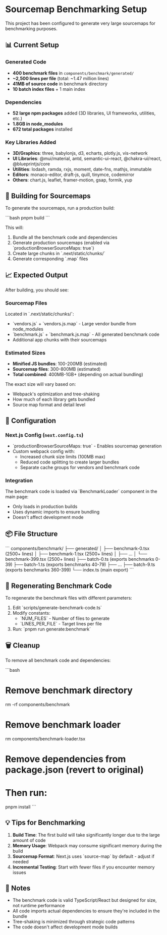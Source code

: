 # Sourcemap Benchmarking Setup

This project has been configured to generate very large sourcemaps for benchmarking purposes.

## 📊 Current Setup

### Generated Code
- **400 benchmark files** in `components/benchmark/generated/`
- **~2,500 lines per file** (total: ~1.47 million lines)
- **41MB of source code** in benchmark directory
- **10 batch index files** + 1 main index

### Dependencies
- **52 large npm packages** added (3D libraries, UI frameworks, utilities, etc.)
- **1.8GB in node_modules**
- **672 total packages** installed

### Key Libraries Added
- **3D/Graphics**: three, babylonjs, d3, echarts, plotly.js, vis-network
- **UI Libraries**: @mui/material, antd, semantic-ui-react, @chakra-ui/react, @blueprintjs/core
- **Utilities**: lodash, ramda, rxjs, moment, date-fns, mathjs, immutable
- **Editors**: monaco-editor, draft-js, quill, tinymce, codemirror
- **Others**: chart.js, leaflet, framer-motion, gsap, formik, yup

## 🚀 Building for Sourcemaps

To generate the sourcemaps, run a production build:

\`\`\`bash
pnpm build
\`\`\`

This will:
1. Bundle all the benchmark code and dependencies
2. Generate production sourcemaps (enabled via \`productionBrowserSourceMaps: true\`)
3. Create large chunks in \`.next/static/chunks/\`
4. Generate corresponding \`.map\` files

## 📈 Expected Output

After building, you should see:

### Sourcemap Files
Located in \`.next/static/chunks/\`:
- \`vendors.js\` + \`vendors.js.map\` - Large vendor bundle from node_modules
- \`benchmark.js\` + \`benchmark.js.map\` - All generated benchmark code
- Additional app chunks with their sourcemaps

### Estimated Sizes
- **Minified JS bundles**: 100-200MB (estimated)
- **Sourcemap files**: 300-800MB (estimated)
- **Total combined**: 400MB-1GB+ (depending on actual bundling)

The exact size will vary based on:
- Webpack's optimization and tree-shaking
- How much of each library gets bundled
- Source map format and detail level

## 🔧 Configuration

### Next.js Config (`next.config.ts`)
- \`productionBrowserSourceMaps: true\` - Enables sourcemap generation
- Custom webpack config with:
  - Increased chunk size limits (100MB max)
  - Reduced code splitting to create larger bundles
  - Separate cache groups for vendors and benchmark code

### Integration
The benchmark code is loaded via \`BenchmarkLoader\` component in the main page:
- Only loads in production builds
- Uses dynamic imports to ensure bundling
- Doesn't affect development mode

## 📦 File Structure

\`\`\`
components/benchmark/
├── generated/
│   ├── benchmark-0.tsx    (2500+ lines)
│   ├── benchmark-1.tsx    (2500+ lines)
│   ├── ...
│   └── benchmark-399.tsx  (2500+ lines)
├── batch-0.ts  (exports benchmarks 0-39)
├── batch-1.ts  (exports benchmarks 40-79)
├── ...
├── batch-9.ts  (exports benchmarks 360-399)
└── index.ts    (main export)
\`\`\`

## 🧪 Regenerating Benchmark Code

To regenerate the benchmark files with different parameters:

1. Edit \`scripts/generate-benchmark-code.ts\`
2. Modify constants:
   - \`NUM_FILES\` - Number of files to generate
   - \`LINES_PER_FILE\` - Target lines per file
3. Run: \`pnpm run generate:benchmark\`

## 🗑️ Cleanup

To remove all benchmark code and dependencies:

\`\`\`bash
# Remove benchmark directory
rm -rf components/benchmark

# Remove benchmark loader
rm components/benchmark-loader.tsx

# Remove dependencies from package.json (revert to original)
# Then run:
pnpm install
\`\`\`

## 💡 Tips for Benchmarking

1. **Build Time**: The first build will take significantly longer due to the large amount of code
2. **Memory Usage**: Webpack may consume significant memory during the build
3. **Sourcemap Format**: Next.js uses \`source-map\` by default - adjust if needed
4. **Incremental Testing**: Start with fewer files if you encounter memory issues

## 📝 Notes

- The benchmark code is valid TypeScript/React but designed for size, not runtime performance
- All code imports actual dependencies to ensure they're included in the bundle
- Tree-shaking is minimized through strategic code patterns
- The code doesn't affect development mode builds

